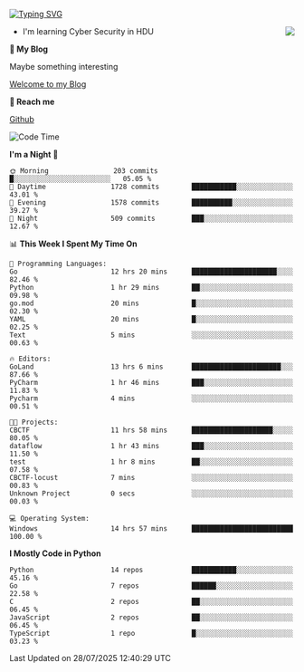 [![Typing SVG](https://readme-typing-svg.herokuapp.com?font=Fira+Code&pause=1000&random=false&width=450&height=60&lines=Hello+%F0%9F%91%8B%F0%9F%8F%BB;I'm+JBNRZ)](https://git.io/typing-svg)

<a href="#">
  <img align="right" src="https://github-readme-stats.vercel.app/api?username=JBNRZ&show_icons=true&bg_color=15,f2f7fd,E0EAFC" />
</a>

- I'm learning Cyber Security in HDU

 **🌱 My Blog**

Maybe something interesting

[Welcome to my Blog](https://jbnrz.com.cn/)

 **💬 Reach me** 

[Github](https://github.com/JBNRZ)


<!--START_SECTION:waka-->
![Code Time](http://img.shields.io/badge/Code%20Time-1%2C337%20hrs%204%20mins-blue)

**I'm a Night 🦉** 

```text
🌞 Morning                203 commits         █░░░░░░░░░░░░░░░░░░░░░░░░   05.05 % 
🌆 Daytime                1728 commits        ███████████░░░░░░░░░░░░░░   43.01 % 
🌃 Evening                1578 commits        ██████████░░░░░░░░░░░░░░░   39.27 % 
🌙 Night                  509 commits         ███░░░░░░░░░░░░░░░░░░░░░░   12.67 % 
```


📊 **This Week I Spent My Time On** 

```text
💬 Programming Languages: 
Go                       12 hrs 20 mins      █████████████████████░░░░   82.46 % 
Python                   1 hr 29 mins        ██░░░░░░░░░░░░░░░░░░░░░░░   09.98 % 
go.mod                   20 mins             █░░░░░░░░░░░░░░░░░░░░░░░░   02.30 % 
YAML                     20 mins             █░░░░░░░░░░░░░░░░░░░░░░░░   02.25 % 
Text                     5 mins              ░░░░░░░░░░░░░░░░░░░░░░░░░   00.63 % 

🔥 Editors: 
GoLand                   13 hrs 6 mins       ██████████████████████░░░   87.66 % 
PyCharm                  1 hr 46 mins        ███░░░░░░░░░░░░░░░░░░░░░░   11.83 % 
Pycharm                  4 mins              ░░░░░░░░░░░░░░░░░░░░░░░░░   00.51 % 

🐱‍💻 Projects: 
CBCTF                    11 hrs 58 mins      ████████████████████░░░░░   80.05 % 
dataflow                 1 hr 43 mins        ███░░░░░░░░░░░░░░░░░░░░░░   11.50 % 
test                     1 hr 8 mins         ██░░░░░░░░░░░░░░░░░░░░░░░   07.58 % 
CBCTF-locust             7 mins              ░░░░░░░░░░░░░░░░░░░░░░░░░   00.83 % 
Unknown Project          0 secs              ░░░░░░░░░░░░░░░░░░░░░░░░░   00.03 % 

💻 Operating System: 
Windows                  14 hrs 57 mins      █████████████████████████   100.00 % 
```

**I Mostly Code in Python** 

```text
Python                   14 repos            ███████████░░░░░░░░░░░░░░   45.16 % 
Go                       7 repos             ██████░░░░░░░░░░░░░░░░░░░   22.58 % 
C                        2 repos             ██░░░░░░░░░░░░░░░░░░░░░░░   06.45 % 
JavaScript               2 repos             ██░░░░░░░░░░░░░░░░░░░░░░░   06.45 % 
TypeScript               1 repo              █░░░░░░░░░░░░░░░░░░░░░░░░   03.23 % 
```




 Last Updated on 28/07/2025 12:40:29 UTC
<!--END_SECTION:waka-->
